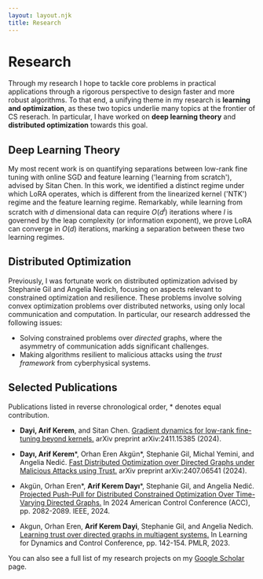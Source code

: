 ```yaml
---
layout: layout.njk
title: Research
---
```


# Research

Through my research I hope to tackle core problems in practical applications through a rigorous perspective to design faster and more robust algorithms. To that end, a unifying theme in my research is **learning and optimization**, as these two topics underlie many topics at the frontier of CS reserach. In particular, I have worked on **deep learning theory** and **distributed optimization** towards this goal.

## Deep Learning Theory

My most recent work is on quantifying separations between low-rank fine tuning with online SGD and feature learning ('learning from scratch'), advised by Sitan Chen. In this work, we identified a distinct regime under which LoRA operates, which is different from the linearized kernel ('NTK') regime and the feature learning regime. Remarkably, while learning from scratch with $d$ dimensional data can require $O(d^{l})$ iterations where $l$ is governed by the leap complexity (or information exponent), we prove LoRA can converge in $O(d)$ iterations, marking a separation between these two learning regimes.

## Distributed Optimization

Previously, I was fortunate work on distributed optimization advised by Stephanie Gil and Angelia Nedich, focusing on aspects relevant to constrained optimization and resilience. These problems involve solving convex optimization problems over distributed networks, using only local communication and computation. In particular, our research addressed the following issues:
* Solving constrained problems over _directed_ graphs, where the asymmetry of communication adds significant challenges. 
* Making algorithms resilient to malicious attacks using the _trust framework_ from cyberphysical systems.

## Selected Publications
Publications listed in reverse chronological order, \* denotes equal contribution.


* **Dayi, Arif Kerem**, and Sitan Chen. [Gradient dynamics for low-rank fine-tuning beyond kernels.](https://arxiv.org/abs/2411.15385) arXiv preprint arXiv:2411.15385 (2024).

* **Dayı, Arif Kerem**\*, Orhan Eren Akgün\*, Stephanie Gil, Michal Yemini, and Angelia Nedić. [Fast Distributed Optimization over Directed Graphs under Malicious Attacks using Trust.](https://arxiv.org/abs/2407.06541) arXiv preprint arXiv:2407.06541 (2024).


* Akgün, Orhan Eren\*, **Arif Kerem Dayı**\*, Stephanie Gil, and Angelia Nedić. [Projected Push-Pull for Distributed Constrained Optimization Over Time-Varying Directed Graphs.](https://ieeexplore.ieee.org/abstract/document/10644202/) In 2024 American Control Conference (ACC), pp. 2082-2089. IEEE, 2024.

* Akgun, Orhan Eren, **Arif Kerem Dayi**, Stephanie Gil, and Angelia Nedich. [Learning trust over directed graphs in multiagent systems.](https://proceedings.mlr.press/v211/akgun23a.html) In Learning for Dynamics and Control Conference, pp. 142-154. PMLR, 2023.

<!-- * **Dayı, Arif Kerem**, Volkan Rodoplu, Mert Nakip, Buse Pehlivan, and Cüneyt Güzeliş. [Multi-Channel Subset Iteration with Minimal Loss in Available Capacity (MC-SIMLAC) Algorithm for Joint Forecasting-Scheduling in the Internet of Things.](https://isyou.info/jowua/papers/jowua-v13n2-3.pdf) Journal of Wireless Mobile Networks, Ubiquitous Computing, and Dependable Applications 13, no. 2 (2022). -->

You can also see a full list of my research projects on my [Google Scholar](https://scholar.google.com/citations?user=PzQ0aAsAAAAJ&hl=en&oi=ao) page.